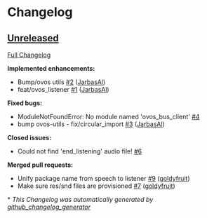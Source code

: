 # Changelog

## [Unreleased](https://github.com/OpenVoiceOS/ovos-listener/tree/HEAD)

[Full Changelog](https://github.com/OpenVoiceOS/ovos-listener/compare/f2dfa0c84898d7ba57901810ee50bf30f7d45030...HEAD)

**Implemented enhancements:**

- Bump/ovos utils [\#2](https://github.com/OpenVoiceOS/ovos-listener/pull/2) ([JarbasAl](https://github.com/JarbasAl))
- feat/ovos\_listener [\#1](https://github.com/OpenVoiceOS/ovos-listener/pull/1) ([JarbasAl](https://github.com/JarbasAl))

**Fixed bugs:**

- ModuleNotFoundError: No module named 'ovos\_bus\_client' [\#4](https://github.com/OpenVoiceOS/ovos-listener/issues/4)
- bump ovos-utils - fix/circular\_import [\#3](https://github.com/OpenVoiceOS/ovos-listener/pull/3) ([JarbasAl](https://github.com/JarbasAl))

**Closed issues:**

- Could not find 'end\_listening' audio file! [\#6](https://github.com/OpenVoiceOS/ovos-listener/issues/6)

**Merged pull requests:**

- Unify package name from speech to listener [\#9](https://github.com/OpenVoiceOS/ovos-listener/pull/9) ([goldyfruit](https://github.com/goldyfruit))
- Make sure res/snd files are provisioned [\#7](https://github.com/OpenVoiceOS/ovos-listener/pull/7) ([goldyfruit](https://github.com/goldyfruit))



\* *This Changelog was automatically generated by [github_changelog_generator](https://github.com/github-changelog-generator/github-changelog-generator)*
